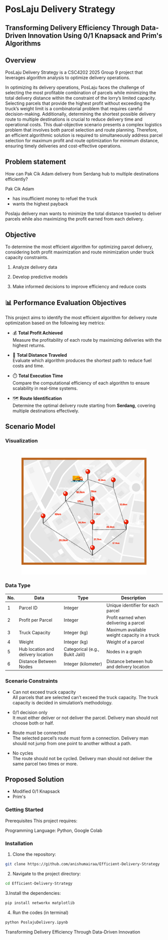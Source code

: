 # PosLaju Delivery Strategy
## Transforming Delivery Efficiency Through Data-Driven Innovation Using 0/1 Knapsack and Prim's Algorithms

## Overview
PosLaju Delivery Strategy is a CSC4202 2025 Group 9 project that leverages algorithm analysis to optimize delivery operations.  
  
In optimizing its delivery operations, PosLaju faces the challenge of selecting the most profitable combination of parcels while minimizing the total delivery distance within the constraint of the lorry’s limited capacity. Selecting parcels that provide the highest profit without exceeding the truck’s weight limit is a combinatorial problem that requires careful decision-making. Additionally, determining the shortest possible delivery route to multiple destinations is crucial to reduce delivery time and operational costs. This dual-objective scenario presents a complex logistics problem that involves both parcel selection and route planning. Therefore, an efficient algorithmic solution is required to simultaneously address parcel selection for maximum profit and route optimization for minimum distance, ensuring timely deliveries and cost-effective operations.

## Problem statement

How can Pak Cik Adam delivery from Serdang hub to multiple destinations efficiently?

Pak Cik Adam
- has insufficient money to refuel the truck
- wants the highest payback

Poslaju delivery man wants to minimize the total distance traveled  to deliver parcels while also maximizing the profit earned from each delivery.

## Objective

To determine the most efficient algorithm for optimizing parcel delivery, considering both profit maximization and route minimization under truck capacity constraints.

1. Analyze delivery data

2. Develop predictive models

3. Make informed decisions to improve efficiency and reduce costs


## 📊 Performance Evaluation Objectives

This project aims to identify the most efficient algorithm for delivery route optimization based on the following key metrics:

- 💰 **Total Profit Achieved**  
  Measure the profitability of each route by maximizing deliveries with the highest returns.

- 📏 **Total Distance Traveled**  
  Evaluate which algorithm produces the shortest path to reduce fuel costs and time.

- ⏱️ **Total Execution Time**  
  Compare the computational efficiency of each algorithm to ensure scalability in real-time systems.

- 🗺️ **Route Identification**  
  Determine the optimal delivery route starting from **Serdang**, covering multiple destinations effectively.

## Scenario Model  
### Visualization 
<p align="center">
  <img src="route_delivery.png" alt="Delivery Route" width="400">
</p>

### Data Type  
| No. | Data                             | Type                      | Description                                 |
|-----|----------------------------------|---------------------------|---------------------------------------------|
| 1   | Parcel ID                        | Integer                   | Unique identifier for each parcel           |
| 2   | Profit per Parcel                | Integer                   | Profit earned when delivering a parcel      |
| 3   | Truck Capacity                   | Integer (kg)              | Maximum available weight capacity in a truck|
| 4   | Weight                           | Integer (kg)              | Weight of a parcel                          |
| 5   | Hub location and delivery location | Categorical (e.g., Bukit Jalil) | Nodes in a graph                     |
| 6   | Distance Between Nodes           | Integer (kilometer)       | Distance between hub and delivery location  |

### Scenario Constraints  
- Can not exceed truck capacity  
All parcels that are selected can’t exceed the truck capacity. The truck capacity is decided in simulation’s methodology.  

- 0/1 decision only  
It must either deliver or not deliver the parcel. Delivery man should not choose both or half.  

- Route must be connected  
The selected parcel’s route must form a connection. Delivery man should not jump from one point to another without a path.  

- No cycles  
The route should not be cycled. Delivery man should not deliver the same parcel two times or more.  

## Proposed Solution  
- Modified 0/1 Knapsack
- Prim's  


### Getting Started
Prerequisites
This project requires:

Programming Language: Python, Google Colab

### Installation
1. Clone the repository:

```bash
git clone https://github.com/anishumairaa/Efficient-Delivery-Strategy
```

2. Navigate to the project directory:

```bash
cd Efficient-Delivery-Strategy
```

3.Install the dependencies:

```bash
pip install networkx matplotlib
```

4. Run the codes (in terminal)
```bash
python PoslajuDelivery.ipynb
```


Transforming Delivery Efficiency Through Data-Driven Innovation

